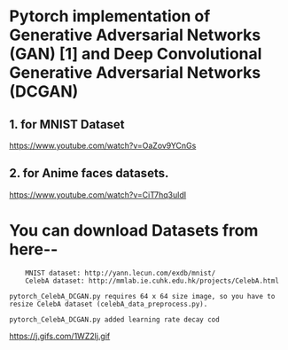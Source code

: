 

# Pytorch implementation of Generative Adversarial Networks (GAN) [1] and Deep Convolutional Generative Adversarial Networks (DCGAN)
## 1. for  MNIST Dataset 
https://www.youtube.com/watch?v=OaZov9YCnGs
## 2. for  Anime faces datasets.
https://www.youtube.com/watch?v=CiT7hq3uldI

# You can download Datasets from here--

        MNIST dataset: http://yann.lecun.com/exdb/mnist/
        CelebA dataset: http://mmlab.ie.cuhk.edu.hk/projects/CelebA.html

    pytorch_CelebA_DCGAN.py requires 64 x 64 size image, so you have to resize CelebA dataset (celebA_data_preprocess.py).

    pytorch_CelebA_DCGAN.py added learning rate decay cod
 https://j.gifs.com/1WZ2lj.gif
